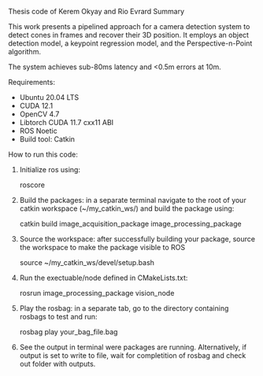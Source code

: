 Thesis code of Kerem Okyay and Rio Evrard
Summary

This work presents a pipelined approach for a camera detection system to detect cones in frames
and recover their 3D position. It employs an object detection model, a keypoint regression model,
and the Perspective-n-Point algorithm. 

The system achieves sub-80ms latency and <0.5m errors at 10m.

Requirements:
- Ubuntu 20.04 LTS
- CUDA 12.1
- OpenCV 4.7
- Libtorch CUDA 11.7 cxx11 ABI
- ROS Noetic
- Build tool: Catkin

How to run this code:
1. Initialize ros using:

	roscore

2. Build the packages: in a separate terminal navigate to the root of your catkin workspace (~/my_catkin_ws/) and build the package using:

	catkin build image_acquisition_package image_processing_package

3. Source the workspace: after successfully building your package, source the workspace to make the package visible to ROS

	source ~/my_catkin_ws/devel/setup.bash

4. Run the exectuable/node defined in CMakeLists.txt:

	rosrun image_processing_package vision_node

5. Play the rosbag: in a separate tab, go to the directory containing rosbags to test and run:

	rosbag play your_bag_file.bag

6. See the output in terminal were packages are running. Alternatively, if output is set to write to file, wait for completition of rosbag and check out folder with outputs.
